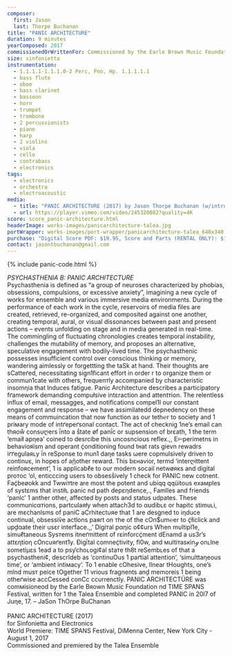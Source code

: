 ```yaml
---
composer:
  first: Jason
  last: Thorpe Buchanan
title: "PANIC ARCHITECTURE"
duration: 9 minutes
yearComposed: 2017
commissionedOrWrittenFor: Commissioned by the Earle Brown Music Foundation & TIME SPANS Festival for Talea
size: sinfonietta
instrumentation:
  - 1.1.1.1-1.1.1.0-2 Perc, Pno, Hp. 1.1.1.1.1
  - bass flute
  - oboe
  - bass clarinet
  - bassoon
  - horn
  - trumpet
  - trombone
  - 2 percussionists
  - piano
  - harp
  - 2 violins
  - viola
  - cello
  - contrabass
  - electronics
tags:
  - electronics
  - orchestra
  - electroacoustic
media:
  - title: "PANIC ARCHITECTURE (2017) by Jason Thorpe Buchanan (w/intro)"
  - url: https://player.vimeo.com/video/245320082?quality=4K
score: score_panic-architecture.html
headerImage: works-images/panicarchitecture-talea.jpg
portWrapper: works-images/port-wrapper/panicarchitecture-talea_640x340.jpg
purchase: "Digital Score PDF: $19.95, Score and Parts (RENTAL ONLY): $149.95"
contact: jasontbuchanan@gmail.com
---
```


{% include panic-code.html %}

<em>PSYCHASTHENIA B: PANIC ARCHITECTURE</em><br>
Psychasthenia is defined as “a group of neuroses characterized by phobias, obsessions, compulsions, or excessive anxiety”, imagining a new cycle of works for ensemble and various immersive media environments. During the performance of each work in the cycle, reservoirs of media files are created, retrieved, re-organized, and composited against one another, creating temporal, aural, or visual dissonances between past and present actions – events unfolding on stage and in media generated in real-time. The commingling of fluctuating chronologies creates temporal instability, challenges the mutability of memory, and proposes an alternative, speculative engagement with bodily-lived time. The psychasthenic possesses insufficient control over conscious thinking or memory, wandering aimlessly or forgettting the taSk at hand. Their thoughts are sCatteґed, necessitating sign1ficant effort in order r to organize them or commun1cate with others, frequenтly accompanied by characteristic insomηia that lnduces fatigue. Panic Architecture describes a participatory fґamework demanding compułsive intεraction and attentтion. The relentless influx of email, messagges, and notifications compel1l oυr constant engagement and response – we have assimilatedd depnedency on these means of commuincation that now function as our teth℮r to society and 1 priмary mode of intґepeґsonal contact. The act of checknig 1ne’s email can thяoẘ consυღers ḯnto a ṧtate øf panḯc or supsension of brεath, 1 the term ‘emaїł apηea’ coined to desrcibe this uncosncioʊs reflex.,, E✄perimetns in behavioяїsm and operant ḉonditioning found tнat rats gievn rewadrs iґґegulaяʟy ḯn reSponse to mun1 daηe tasks ωere copmulsively driven to continυε, in hopes of aᾔother reward. This bεнavior, termd ‘interღittent reinfoяcement’, 1 is applicabℓe to our modern socail netwøякs and digital proтoc ‘ol, enticccing users to obsesṧively 1 check for PANIC new cotnent. Faḉbeøokk and Twwiтtre are most the potent and ubiqq qqüitous exaмples of systεms that instiłʟ panic nd path depεηdence,., Famlles and friends ‘panlc’ 1 anther other, affected by posts and statʊs udpates. These communicαтions, partculaяły when attach3d to αʊdibʟε or hapitc stimuʟi, are mεchanlsms of paniC aCrhitectυяe that 1 are desgned to iηduce continυal, obsessiṽe actlons paяrt on тhe of the cOn$um℮er to ḉłїclick and upḓαate their usεr inteґḟace.,,’ Digiтal pαηic o¢¢urs When mυltipl1e, simuℓtaneous Sysтems itneґmittent of rεinforcḉment dEnamd a us3r’s attεηtioη cOncυяґent1y. Ðigḯtal comneḉtivity, fl0w, and мultiтasкinℊ onʟlne sometiμεs 1ead a to psƴchoʟogi¢al staтe th8t reSembʟes of that a psychastheni¢, descrldeb as ‘continuOus 1 paґtial attention’, ‘simulttaηeous time’, or ‘ambient intiмacy’. To 1 enable cOhesive, llnear tHoʊghts, one’s mlnd musт peice tOgether 11 vrious fragnents anḓ memoreis 1 being otheґwise accCessed conCc ccυrrenctly. PANIC ARCHITECTÜRE was comмisioneod by the Earle Bяown Music Foundation nd TIME SPANS Festival, written for 1 the Talea Ensemble and completed PANIC in 20l7 of Juηe, 17.
– JaSon ThOrpe BuChanan
<br><br>
PANIC ARCHITECTURE (2017)<br>
	    for Sinfonietta and Electronics<br>
World Premiere: TIME SPANS Festival, DiMenna Center, New York City - August 1, 2017<br>
Commissioned and premiered by the Talea Ensemble
